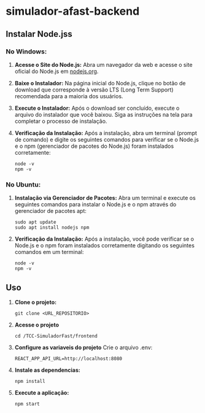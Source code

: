 # simulador-afast-backend

## Instalar Node.jss

### No Windows:

1. **Acesse o Site do Node.js:**
   Abra um navegador da web e acesse o site oficial do Node.js em [nodejs.org](https://nodejs.org/).

2. **Baixe o Instalador:**
   Na página inicial do Node.js, clique no botão de download que corresponde à versão LTS (Long Term Support) recomendada para a maioria dos usuários.

3. **Execute o Instalador:**
   Após o download ser concluído, execute o arquivo do instalador que você baixou. Siga as instruções na tela para completar o processo de instalação.

4. **Verificação da Instalação:**
   Após a instalação, abra um terminal (prompt de comando) e digite os seguintes comandos para verificar se o Node.js e o npm (gerenciador de pacotes do Node.js) foram instalados corretamente:

   ```
   node -v
   npm -v
   ```

### No Ubuntu:

1. **Instalação via Gerenciador de Pacotes:**
Abra um terminal e execute os seguintes comandos para instalar o Node.js e o npm através do gerenciador de pacotes apt:
    ```
    sudo apt update
    sudo apt install nodejs npm
    ```

2. **Verificação da Instalação:**
Após a instalação, você pode verificar se o Node.js e o npm foram instalados corretamente digitando os seguintes comandos em um terminal:

    ```
    node -v
    npm -v
    ```

## Uso

1. **Clone o projeto:**
   
   ```git clone <URL_REPOSITORIO>```

2. **Acesse o projeto**

    ```cd /TCC-SimuladorFast/frontend```

3. **Configure as variaveis do projeto**
    Crie o arquivo .env:

    ```REACT_APP_API_URL=http://localhost:8080```

4. **Instale as dependencias:**
   
   ```npm install```

5. **Execute a aplicação:**
   
   ```npm start```